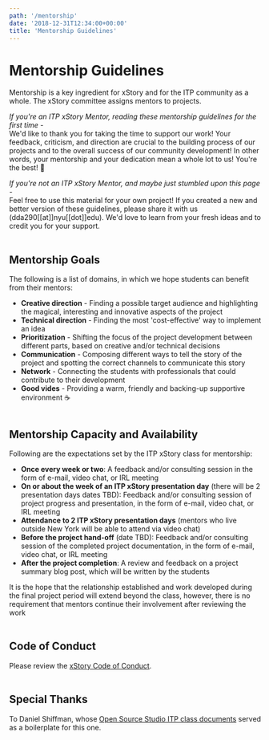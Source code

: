 ```yaml
---
path: '/mentorship'
date: '2018-12-31T12:34:00+00:00'
title: 'Mentorship Guidelines'
---
```


# Mentorship Guidelines

Mentorship is a key ingredient for xStory and for the ITP community as a whole. The xStory committee assigns mentors to projects.

_If you're an ITP xStory Mentor, reading these mentorship guidelines for the first time -_ <br>
We'd like to thank you for taking the time to support our work! Your feedback, criticism, and direction are crucial to the building process of our projects and to the overall success of our community development! In other words, your mentorship and your dedication mean a whole lot to us! You're the best! 🥇

_If you're not an ITP xStory Mentor, and maybe just stumbled upon this page -_ <br>
Feel free to use this material for your own project! If you created a new and better version of these guidelines, please share it with us (dda290[[at]]nyu[[dot]]edu). We'd love to learn from your fresh ideas and to credit you for your support.
<br>
<br>

## Mentorship Goals

The following is a list of domains, in which we hope students can benefit from their mentors:

- **Creative direction** - Finding a possible target audience and highlighting the magical, interesting and innovative aspects of the project
- **Technical direction** - Finding the most 'cost-effective' way to implement an idea
- **Prioritization** - Shifting the focus of the project development between different parts, based on creative and/or technical decisions
- **Communication** - Composing different ways to tell the story of the project and spotting the correct channels to communicate this story
- **Network** - Connecting the students with professionals that could contribute to their development
- **Good vides** - Providing a warm, friendly and backing-up supportive environment ☕️
  <br>
  <br>

## Mentorship Capacity and Availability

Following are the expectations set by the ITP xStory class for mentorship:

- **Once every week or two**: A feedback and/or consulting session in the form of e-mail, video chat, or IRL meeting
- **On or about the week of an ITP xStory presentation day** (there will be 2 presentation days dates TBD): Feedback and/or consulting session of project progress and presentation, in the form of e-mail, video chat, or IRL meeting
- **Attendance to 2 ITP xStory presentation days** (mentors who live outside New York will be able to attend via video chat)
- **Before the project hand-off** (date TBD): Feedback and/or consulting session of the completed project documentation, in the form of e-mail, video chat, or IRL meeting
- **After the project completion**: A review and feedback on a project summary blog post, which will be written by the students

It is the hope that the relationship established and work developed during the final project period will extend beyond the class, however, there is no requirement that mentors continue their involvement after reviewing the work
<br>
<br>

## Code of Conduct

Please review the [xStory Code of Conduct](/codeofconduct).
<br>
<br>

## Special Thanks

To Daniel Shiffman, whose [Open Source Studio ITP class documents](https://github.com/Open-Source-Studio-at-ITP/Final-Projects) served as a boilerplate for this one.
